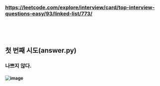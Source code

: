 ### https://leetcode.com/explore/interview/card/top-interview-questions-easy/93/linked-list/773/
### <br/><br/>

## 첫 번째 시도(answer.py)
### 나쁘지 않다. 
#### ![image](https://github.com/user-attachments/assets/61b7fb9b-b9bd-475e-9970-1e5380b6ae80)
### <br/><br/>

